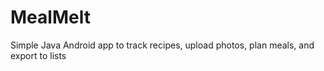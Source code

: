 # MealMelt
Simple Java Android app to track recipes, upload photos, plan meals, and export to lists
